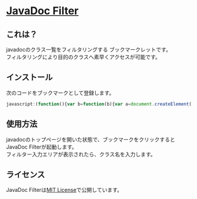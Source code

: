 [JavaDoc Filter](http://junk-box.appspot.com/appdocs/java/index.html)
=====================================================================

これは？
--------

javadocのクラス一覧をフィルタリングする ブックマークレットです。  
フィルタリングにより目的のクラスへ素早くアクセスが可能です。

インストール
------------

次のコードをブックマークとして登録します。
```js
javascript:(function(){var b=function(b){var a=document.createElement('script');a.setAttribute('language','javascript');a.setAttribute('charset','UTF-8');a.setAttribute('src',b);document.body.appendChild(a)};b('https://junk-box.appspot.com/js/jquery.js');b('https://junk-box.appspot.com/appdocs/java/javadoc-filter-core.js')})();
```

使用方法
--------

javadocのトップページを開いた状態で、ブックマークをクリックするとJavaDoc Filterが起動します。  
フィルター入力エリアが表示されたら、クラス名を入力します。

ライセンス
----------

JavaDoc Filterは[MIT License](https://github.com/junk-box/javadoc-filter/blob/master/MIT-LICENSE)で公開しています。

